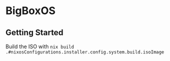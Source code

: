 # BigBoxOS

## Getting Started

Build the ISO with `nix build .#nixosConfigurations.installer.config.system.build.isoImage`